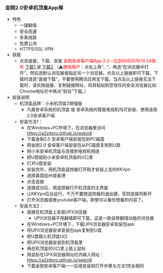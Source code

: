 ### 金刚2.0安卓机顶盒App梯
- 特色
  - 一键翻墙
  - 安全高速 
  - 多条线路 
  - 免费公测 
  - HTTPS/SSL VPN
- 获取
  - 点击链接，下载、安装<font color="Red"> 金刚安卓客户端App 2.2--北京时间2019.10.24发布 </font>[ 下载1 ](https://github.com/a2zitpro/client/releases/download/latest/app-prod-release.apk) 或 [ 下载2 ](https://myfasttrack.org/midman/dl_an_1358.php) （⚠️<font color="red">微信用户</font>：点右上角“...”，再选“在浏览器中打开”，然后选默认浏览器或指定另一个浏览器，点击以上链接即可下载。下载时请选“直接下载”，不要使用腾讯应用宝下载。当点击以上链接无法下载时，请长按链接、复制链接网址，将其粘贴到您信任的安全浏览器比如Chrome地址栏中再点“前往”下载。）
- 安装说明
  - 机顶盒品牌：小米机顶盒3增强版
    - 凡属安卓系统的机顶盒 或 安卓系统的智能电视机均可安装、使用金刚2.0安卓客户端
  - 安装方法1：
    - 在Windows+PC环境下，在浏览器里访问 https://a2zitpro.github.io/web/dl
    - 下载金刚2.0 安卓客户端安装包到PC磁盘
    - 把金刚2.0 安卓客户端安装包从PC磁盘复制到U盘
    - 把小米安卓机顶盒与连接到电视机相连
    - 把U盘插到小米安卓机顶盒的U口里
    - 打开U盘安装
    - 安装完毕，用机顶盒遥控器打开刚才安装上去的KKVpn
    - 选择美国加州或香港
    - 点击连接
    - 连接成功后，用遥控器打开机顶盒的主界面
    - 让KKVpn后台运行，千万不要按遥控器的退出键，否则连接将断开
    - 打开浏览器或者youtube客户端，即使可以看你想看的内容了。
  - 安装方法2：
     - 直接在机顶盒上安装UPX浏览器
       - UPX浏览器不用翻墙即可下载，这是一款自带翻墙功能的浏览器
     - 在Windows+PC环境下，下载UPX浏览器安卓安装包apk
     - 将UPX浏览器安卓安装包apk复制到U盘
     - 把U盘插入机顶盒U口
     - 把UPX浏览器安装到机顶盒里
     - 再在机顶盒的U口里上插上鼠标
     - 用鼠标在UPX浏览器网址栏内输入网址：https://a2zitpro.github.io/web/dl
     - 下载金刚安卓客户端一一后续安装和打开步骤与方法1完全相同
